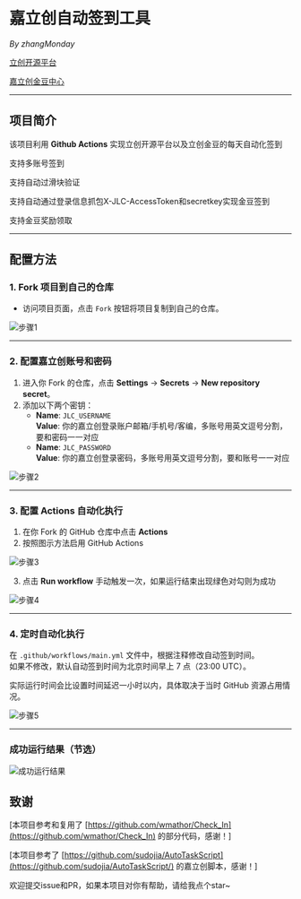 # 嘉立创自动签到工具  
*By zhangMonday*

[立创开源平台](https://oshwhub.com/)

[嘉立创金豆中心](https://activity.jlc.com/goods/goodsList?spm=JLC.MEMBER)


---

## 项目简介  
该项目利用 **Github Actions** 实现立创开源平台以及立创金豆的每天自动化签到

支持多账号签到

支持自动过滑块验证

支持自动通过登录信息抓包X-JLC-AccessToken和secretkey实现金豆签到

支持金豆奖励领取

---

## 配置方法  

### 1. Fork 项目到自己的仓库  
- 访问项目页面，点击 `Fork` 按钮将项目复制到自己的仓库。  

![步骤1](img/1.jpg)

---

### 2. 配置嘉立创账号和密码  
1. 进入你 Fork 的仓库，点击 **Settings** → **Secrets** → **New repository secret**。  
2. 添加以下两个密钥：  
   - **Name**: `JLC_USERNAME`  
     **Value**: 你的嘉立创登录账户邮箱/手机号/客编，多账号用英文逗号分割，要和密码一一对应
   - **Name**: `JLC_PASSWORD`  
     **Value**: 你的嘉立创登录密码，多账号用英文逗号分割，要和账号一一对应

![步骤2](img/2.jpg)

---

### 3. 配置 Actions 自动化执行  
1. 在你 Fork 的 GitHub 仓库中点击 **Actions**  
2. 按照图示方法启用 GitHub Actions

![步骤3](img/3.png)

3. 点击 **Run workflow** 手动触发一次，如果运行结束出现绿色对勾则为成功

![步骤4](img/4.jpg)

---

### 4. 定时自动化执行  
在 `.github/workflows/main.yml` 文件中，根据注释修改自动签到时间。  
如果不修改，默认自动签到时间为北京时间早上 7 点（23:00 UTC）。

实际运行时间会比设置时间延迟一小时以内，具体取决于当时 GitHub 资源占用情况。

![步骤5](img/5.png)

---

### 成功运行结果（节选）
![成功运行结果](img/6.png)

## 致谢  
[本项目参考和复用了 [https://github.com/wmathor/Check_In](https://github.com/wmathor/Check_In) 的部分代码，感谢！]

[本项目参考了 [https://github.com/sudojia/AutoTaskScript](https://github.com/sudojia/AutoTaskScript/) 的嘉立创脚本，感谢！]

欢迎提交issue和PR，如果本项目对你有帮助，请给我点个star~
